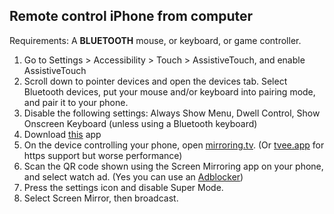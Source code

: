 ## Remote control iPhone from computer
Requirements: A **BLUETOOTH** mouse, or keyboard, or game controller.

1. Go to Settings > Accessibility > Touch > AssistiveTouch, and enable AssistiveTouch
2. Scroll down to pointer devices and open the devices tab. Select Bluetooth devices, put your mouse and/or keyboard into pairing mode, and pair it to your phone.
3. Disable the following settings: Always Show Menu, Dwell Control, Show Onscreen Keyboard (unless using a Bluetooth keyboard)
4. Download [this](https://apps.apple.com/us/app/screen-mirroring-app/id1463795505) app
5. On the device controlling your phone, open [mirroring.tv](http://mirroring.tv). (Or [tvee.app](https://tvee.app) for https support but worse performance)
6. Scan the QR code shown using the Screen Mirroring app on your phone, and select watch ad. (Yes you can use an [Adblocker](https://cdn.adguard.com/public/Dns/adguard-dns.mobileconfig))
7. Press the settings icon and disable Super Mode.
8. Select Screen Mirror, then broadcast.
